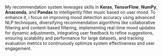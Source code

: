 My recommendation system leverages skills in **Keras**, **TensorFlow**, **NumPy**, **Anaconda**, and **Pandas** to intelligently filter music based on user mood. To enhance it,
i focus on improving mood detection accuracy using advanced NLP techniques, 
diversifying recommendation algorithms like collaborative filtering and content-based filtering, implementing real-time mood updates for dynamic adjustments, integrating user feedback to refine
suggestions, ensuring scalability and performance for large datasets, and tracking evaluation metrics to continuously optimize system effectiveness and user engagement.
